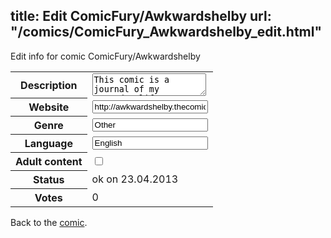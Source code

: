 title: Edit ComicFury/Awkwardshelby
url: "/comics/ComicFury_Awkwardshelby_edit.html"
---
Edit info for comic ComicFury/Awkwardshelby

<form name="comic" action="http://gaepostmail.appengine.com/comic" name="post">
<table class="comicinfo">
<tr>
<th>Description</th><td><textarea name="description">This comic is a journal of my everyday life, an autobiography of sorts, that records my daily encounters and how I awkwardly react to them.</textarea></td>
</tr>
<tr>
<th>Website</th><td><input type="text" name="url" value="http://awkwardshelby.thecomicseries.com/"/></td>
</tr>
<tr>
<th>Genre</th><td><input type="text" name="genre" value="Other"/></td>
</tr>
<tr>
<th>Language</th><td><input type="text" name="language" value="English"/></td>
</tr>
<tr>
<th>Adult content</th><td><input type="checkbox" name="adult" value="adult" /></td>
</tr>
<tr>
<th>Status</th><td>ok on 23.04.2013</td>
</tr>
<tr>
<th>Votes</th><td>0</div></td>
</tr>
</table>
</form>

Back to the [comic](/comics/ComicFury_Awkwardshelby.html).
